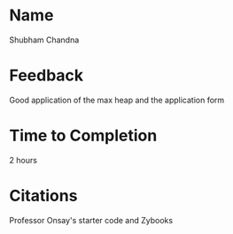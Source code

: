 # Name
Shubham Chandna

# Feedback
Good application of the max heap and the application form

# Time to Completion
2 hours
# Citations
Professor Onsay's starter code and Zybooks